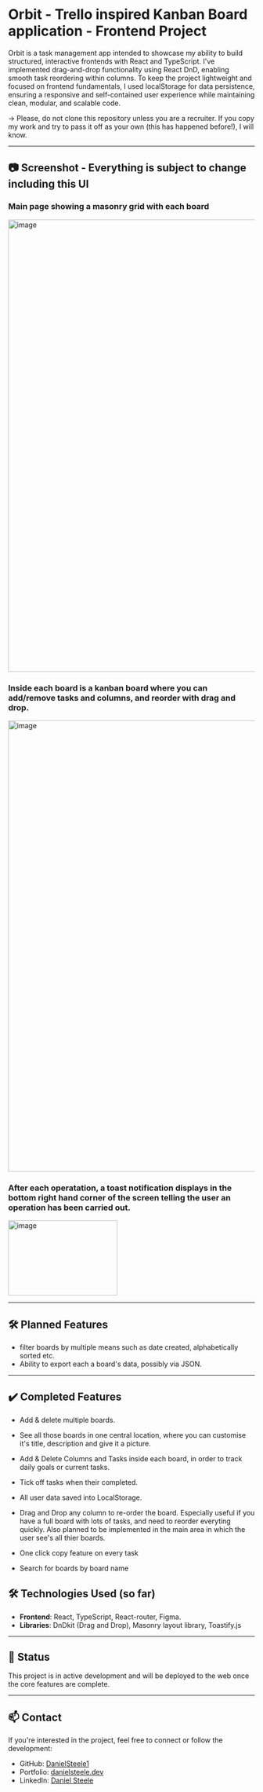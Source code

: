 # Orbit - Trello inspired Kanban Board application - Frontend Project

Orbit is a task management app intended to showcase my ability to build structured, interactive frontends with React and TypeScript. 
I've implemented drag-and-drop functionality using React DnD, enabling smooth task reordering within columns.
To keep the project lightweight and focused on frontend fundamentals, I used localStorage for data persistence, ensuring a responsive and self-contained user experience while maintaining clean, modular, and scalable code.

 -> Please, do not clone this repository unless you are a recruiter. If you copy my work and try to pass it off as your own (this has happened before!), I will know. 

---
## 📷 Screenshot - Everything is subject to change including this UI

### Main page showing a masonry grid with each board
<img width="1916" height="921" alt="image" src="https://github.com/user-attachments/assets/530e2edd-6b18-4aa4-ae38-195d9f5ed70a" />

### Inside each board is a kanban board where you can add/remove tasks and columns, and reorder with drag and drop.

<img width="1914" height="919" alt="image" src="https://github.com/user-attachments/assets/5a8de316-8684-414b-8fba-925300001eef" />

### After each operatation, a toast notification displays in the bottom right hand corner of the screen telling the user an operation has been carried out.
<img width="223" height="153" alt="image" src="https://github.com/user-attachments/assets/21b31200-745e-4851-8b34-5ebd6d58b7d0" />

---
## 🛠 Planned Features

- filter boards by multiple means such as date created, alphabetically sorted etc. 
- Ability to export each a board's data, possibly via JSON. 

---

## ✔️ Completed Features
- Add & delete multiple boards.
- See all those boards in one central location, where you can customise it's title, description and give it a picture.
- Add & Delete Columns and Tasks inside each board, in order to track daily goals or current tasks.
- Tick off tasks when their completed.
- All user data saved into LocalStorage. 
- Drag and Drop any column to re-order the board. Especially useful if you have a full board with lots of tasks, and need to reorder everyting quickly. Also planned to be implemented in the main area in which the user see's all thier boards.

- One click copy feature on every task
- Search for boards by board name

## 🛠 Technologies Used (so far)

- **Frontend**: React, TypeScript, React-router, Figma.
- **Libraries**: DnDkit (Drag and Drop), Masonry layout library, Toastify.js

---

## 📌 Status

This project is in active development and will be deployed to the web once the core features are complete. 

---

## 📫 Contact

If you're interested in the project, feel free to connect or follow the development:

- GitHub: [DanielSteele1](https://github.com/DanielSteele1)
- Portfolio: [danielsteele.dev](https://danielsteele.dev)
- LinkedIn: [Daniel Steele](https://www.linkedin.com/in/daniel-steele1)
